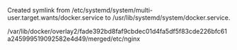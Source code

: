 Created symlink from /etc/systemd/system/multi-user.target.wants/docker.service to /usr/lib/systemd/system/docker.service.


/var/lib/docker/overlay2/fade392bd8faf9cbdec01d4fa5df5f83cde226bfc61a245999519092582e4d49/merged/etc/nginx
